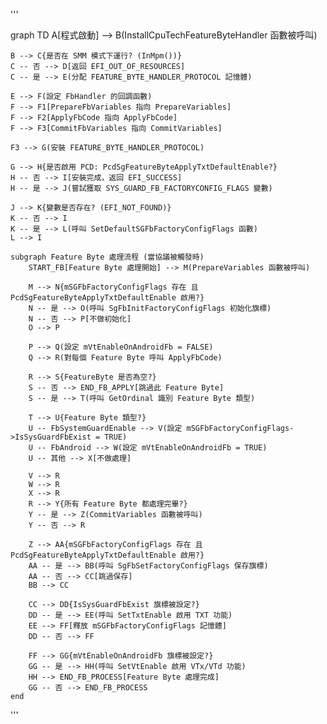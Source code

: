 '''

graph TD
    A[程式啟動] --> B(InstallCpuTechFeatureByteHandler 函數被呼叫)

    B --> C{是否在 SMM 模式下運行? (InMpm())}
    C -- 否 --> D[返回 EFI_OUT_OF_RESOURCES]
    C -- 是 --> E(分配 FEATURE_BYTE_HANDLER_PROTOCOL 記憶體)

    E --> F(設定 FbHandler 的回調函數)
    F --> F1[PrepareFbVariables 指向 PrepareVariables]
    F --> F2[ApplyFbCode 指向 ApplyFbCode]
    F --> F3[CommitFbVariables 指向 CommitVariables]

    F3 --> G(安裝 FEATURE_BYTE_HANDLER_PROTOCOL)

    G --> H{是否啟用 PCD: PcdSgFeatureByteApplyTxtDefaultEnable?}
    H -- 否 --> I[安裝完成，返回 EFI_SUCCESS]
    H -- 是 --> J(嘗試獲取 SYS_GUARD_FB_FACTORYCONFIG_FLAGS 變數)

    J --> K{變數是否存在? (EFI_NOT_FOUND)}
    K -- 否 --> I
    K -- 是 --> L(呼叫 SetDefaultSGFbFactoryConfigFlags 函數)
    L --> I

    subgraph Feature Byte 處理流程 (當協議被觸發時)
        START_FB[Feature Byte 處理開始] --> M(PrepareVariables 函數被呼叫)

        M --> N{mSGFbFactoryConfigFlags 存在 且 PcdSgFeatureByteApplyTxtDefaultEnable 啟用?}
        N -- 是 --> O(呼叫 SgFbInitFactoryConfigFlags 初始化旗標)
        N -- 否 --> P[不做初始化]
        O --> P

        P --> Q(設定 mVtEnableOnAndroidFb = FALSE)
        Q --> R(對每個 Feature Byte 呼叫 ApplyFbCode)

        R --> S{FeatureByte 是否為空?}
        S -- 否 --> END_FB_APPLY[跳過此 Feature Byte]
        S -- 是 --> T(呼叫 GetOrdinal 識別 Feature Byte 類型)

        T --> U{Feature Byte 類型?}
        U -- FbSystemGuardEnable --> V(設定 mSGFbFactoryConfigFlags->IsSysGuardFbExist = TRUE)
        U -- FbAndroid --> W(設定 mVtEnableOnAndroidFb = TRUE)
        U -- 其他 --> X[不做處理]

        V --> R
        W --> R
        X --> R
        R --> Y{所有 Feature Byte 都處理完畢?}
        Y -- 是 --> Z(CommitVariables 函數被呼叫)
        Y -- 否 --> R

        Z --> AA{mSGFbFactoryConfigFlags 存在 且 PcdSgFeatureByteApplyTxtDefaultEnable 啟用?}
        AA -- 是 --> BB(呼叫 SgFbSetFactoryConfigFlags 保存旗標)
        AA -- 否 --> CC[跳過保存]
        BB --> CC

        CC --> DD{IsSysGuardFbExist 旗標被設定?}
        DD -- 是 --> EE(呼叫 SetTxtEnable 啟用 TXT 功能)
        EE --> FF[釋放 mSGFbFactoryConfigFlags 記憶體]
        DD -- 否 --> FF

        FF --> GG{mVtEnableOnAndroidFb 旗標被設定?}
        GG -- 是 --> HH(呼叫 SetVtEnable 啟用 VTx/VTd 功能)
        HH --> END_FB_PROCESS[Feature Byte 處理完成]
        GG -- 否 --> END_FB_PROCESS
    end
    

'''
